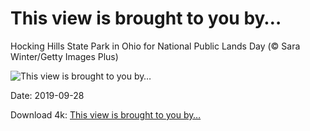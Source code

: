 # This view is brought to you by…

Hocking Hills State Park in Ohio for National Public Lands Day (© Sara Winter/Getty Images Plus)

![This view is brought to you by…](https://bing.com/th?id=OHR.HockingHills_EN-US3752812867_UHD.jpg&rf=LaDigue_UHD.jpg&pid=hp&w=1024&h=576)

Date: 2019-09-28

Download 4k: [This view is brought to you by…](https://bing.com/th?id=OHR.HockingHills_EN-US3752812867_UHD.jpg&rf=LaDigue_UHD.jpg&pid=hp&w=3840&h=2160)

